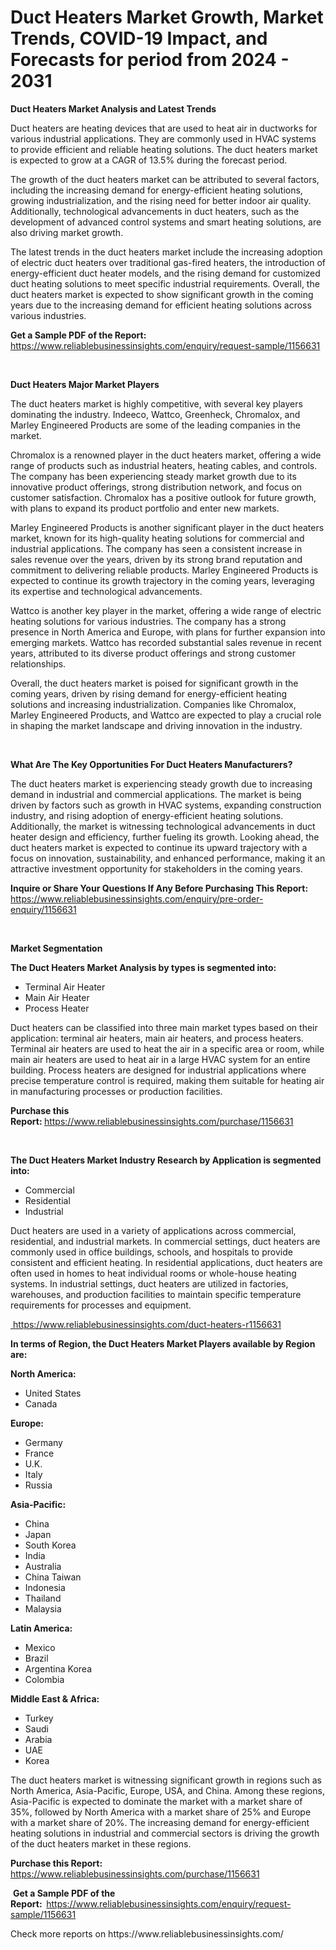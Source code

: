 <p><h1>Duct Heaters Market Growth, Market Trends, COVID-19 Impact, and Forecasts for period from 2024 - 2031</h1></p><p><strong>Duct Heaters Market Analysis and Latest Trends</strong></p>
<p><p>Duct heaters are heating devices that are used to heat air in ductworks for various industrial applications. They are commonly used in HVAC systems to provide efficient and reliable heating solutions. The duct heaters market is expected to grow at a CAGR of 13.5% during the forecast period.</p><p>The growth of the duct heaters market can be attributed to several factors, including the increasing demand for energy-efficient heating solutions, growing industrialization, and the rising need for better indoor air quality. Additionally, technological advancements in duct heaters, such as the development of advanced control systems and smart heating solutions, are also driving market growth.</p><p>The latest trends in the duct heaters market include the increasing adoption of electric duct heaters over traditional gas-fired heaters, the introduction of energy-efficient duct heater models, and the rising demand for customized duct heating solutions to meet specific industrial requirements. Overall, the duct heaters market is expected to show significant growth in the coming years due to the increasing demand for efficient heating solutions across various industries.</p></p>
<p><strong>Get a Sample PDF of the Report:&nbsp;</strong> <a href="https://www.reliablebusinessinsights.com/enquiry/request-sample/1156631">https://www.reliablebusinessinsights.com/enquiry/request-sample/1156631</a></p>
<p>&nbsp;</p>
<p><strong>Duct Heaters Major Market Players</strong></p>
<p><p>The duct heaters market is highly competitive, with several key players dominating the industry. Indeeco, Wattco, Greenheck, Chromalox, and Marley Engineered Products are some of the leading companies in the market.</p><p>Chromalox is a renowned player in the duct heaters market, offering a wide range of products such as industrial heaters, heating cables, and controls. The company has been experiencing steady market growth due to its innovative product offerings, strong distribution network, and focus on customer satisfaction. Chromalox has a positive outlook for future growth, with plans to expand its product portfolio and enter new markets.</p><p>Marley Engineered Products is another significant player in the duct heaters market, known for its high-quality heating solutions for commercial and industrial applications. The company has seen a consistent increase in sales revenue over the years, driven by its strong brand reputation and commitment to delivering reliable products. Marley Engineered Products is expected to continue its growth trajectory in the coming years, leveraging its expertise and technological advancements.</p><p>Wattco is another key player in the market, offering a wide range of electric heating solutions for various industries. The company has a strong presence in North America and Europe, with plans for further expansion into emerging markets. Wattco has recorded substantial sales revenue in recent years, attributed to its diverse product offerings and strong customer relationships.</p><p>Overall, the duct heaters market is poised for significant growth in the coming years, driven by rising demand for energy-efficient heating solutions and increasing industrialization. Companies like Chromalox, Marley Engineered Products, and Wattco are expected to play a crucial role in shaping the market landscape and driving innovation in the industry.</p></p>
<p>&nbsp;</p>
<p><strong>What Are The Key Opportunities For Duct Heaters Manufacturers?</strong></p>
<p><p>The duct heaters market is experiencing steady growth due to increasing demand in industrial and commercial applications. The market is being driven by factors such as growth in HVAC systems, expanding construction industry, and rising adoption of energy-efficient heating solutions. Additionally, the market is witnessing technological advancements in duct heater design and efficiency, further fueling its growth. Looking ahead, the duct heaters market is expected to continue its upward trajectory with a focus on innovation, sustainability, and enhanced performance, making it an attractive investment opportunity for stakeholders in the coming years.</p></p>
<p><strong>Inquire or Share Your Questions If Any Before Purchasing This Report:</strong> <a href="https://www.reliablebusinessinsights.com/enquiry/pre-order-enquiry/1156631">https://www.reliablebusinessinsights.com/enquiry/pre-order-enquiry/1156631</a></p>
<p>&nbsp;</p>
<p><strong>Market Segmentation</strong></p>
<p><strong>The Duct Heaters Market Analysis by types is segmented into:</strong></p>
<p><ul><li>Terminal Air Heater</li><li>Main Air Heater</li><li>Process Heater</li></ul></p>
<p><p>Duct heaters can be classified into three main market types based on their application: terminal air heaters, main air heaters, and process heaters. Terminal air heaters are used to heat the air in a specific area or room, while main air heaters are used to heat air in a large HVAC system for an entire building. Process heaters are designed for industrial applications where precise temperature control is required, making them suitable for heating air in manufacturing processes or production facilities.</p></p>
<p><strong>Purchase this Report:&nbsp;</strong><a href="https://www.reliablebusinessinsights.com/purchase/1156631">https://www.reliablebusinessinsights.com/purchase/1156631</a></p>
<p>&nbsp;</p>
<p><strong>The Duct Heaters Market Industry Research by Application is segmented into:</strong></p>
<p><ul><li>Commercial</li><li>Residential</li><li>Industrial</li></ul></p>
<p><p>Duct heaters are used in a variety of applications across commercial, residential, and industrial markets. In commercial settings, duct heaters are commonly used in office buildings, schools, and hospitals to provide consistent and efficient heating. In residential applications, duct heaters are often used in homes to heat individual rooms or whole-house heating systems. In industrial settings, duct heaters are utilized in factories, warehouses, and production facilities to maintain specific temperature requirements for processes and equipment.</p></p>
<p><a href="https://www.reliablebusinessinsights.com/duct-heaters-r1156631">&nbsp;https://www.reliablebusinessinsights.com/duct-heaters-r1156631</a></p>
<p><strong>In terms of Region, the Duct Heaters Market Players available by Region are:</strong></p>
<p>
    <p> <strong> North America: </strong>
        <ul>
            <li>United States</li>
            <li>Canada</li>
        </ul>
        </p> 
    <p> <strong> Europe: </strong>
        <ul>
            <li>Germany</li>
            <li>France</li>
            <li>U.K.</li>
            <li>Italy</li>
            <li>Russia</li>
        </ul>
        </p> 
    <p> <strong> Asia-Pacific: </strong>
        <ul>
            <li>China</li>
            <li>Japan</li>
            <li>South Korea</li>
            <li>India</li>
            <li>Australia</li>
            <li>China Taiwan</li>
            <li>Indonesia</li>
            <li>Thailand</li>
            <li>Malaysia</li>
        </ul>
        </p> 
    <p> <strong> Latin America: </strong>
        <ul>
            <li>Mexico</li>
            <li>Brazil</li>
            <li>Argentina Korea</li>
            <li>Colombia</li>
        </ul>
        </p> 
    <p> <strong> Middle East & Africa: </strong>
        <ul>
            <li>Turkey</li>
            <li>Saudi</li>
            <li>Arabia</li>
            <li>UAE</li>
            <li>Korea</li>
        </ul>
    </p>
    </p>
<p><p>The duct heaters market is witnessing significant growth in regions such as North America, Asia-Pacific, Europe, USA, and China. Among these regions, Asia-Pacific is expected to dominate the market with a market share of 35%, followed by North America with a market share of 25% and Europe with a market share of 20%. The increasing demand for energy-efficient heating solutions in industrial and commercial sectors is driving the growth of the duct heaters market in these regions.</p></p>
<p><strong>Purchase this Report: </strong><a href="https://www.reliablebusinessinsights.com/purchase/1156631">https://www.reliablebusinessinsights.com/purchase/1156631</a></p>
<p>&nbsp;<strong>Get a Sample PDF of the Report:&nbsp;&nbsp;</strong><a href="https://www.reliablebusinessinsights.com/enquiry/request-sample/1156631">https://www.reliablebusinessinsights.com/enquiry/request-sample/1156631</a></p>
<p><strong></strong></p>
<p>Check more reports on https://www.reliablebusinessinsights.com/</p>